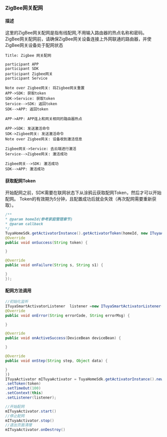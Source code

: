 ### ZigBee网关配网

#### 描述

这里的ZigBee网关配网是指有线配网,不用输入路由器的热点名称和密码。
ZigBee网关配网前，请确保ZigBee网关设备连接上外网联通的路由器，并使ZigBee网关设备处于配网状态

```sequence
Title: Zigbee 网关配网

participant APP
participant SDK
participant Zigbee网关
participant Service

Note over Zigbee网关: 将Zigbee网关重置
APP->SDK: 获取token
SDK->Service: 获取token
Service-->SDK: 返回token
SDK-->APP: 返回token

APP->APP: APP连上和网关相同的路由器热点

APP->SDK: 发送激活命令
SDK->Zigbee网关: 发送激活命令
Note over Zigbee网关: 设备收到激活信息

Zigbee网关->Service: 去云端进行激活
Service-->Zigbee网关: 激活成功

Zigbee网关-->SDK: 激活成功
SDK-->APP: 激活成功

```

#### 获取配网Token

开始配网之前，SDK需要在联网状态下从涂鸦云获取配网Token，然后才可以开始配网。
Token的有效期为5分钟，且配置成功后就会失效（再次配网需要重新获取）。

```java
/**
* @param homeId(参考家庭管理章节)
* @param callback
*/
TuyaHomeSdk.getActivatorInstance().getActivatorToken(homeId, new ITuyaActivatorGetToken() {
@Override
public void onSuccess(String token) {

}

@Override
public void onFailure(String s, String s1) {

}
});
```

#### 配网方法调用

```java
//初始化监听
ITuyaSmartActivatorListener  listener =new ITuyaSmartActivatorListener() {
@Override
public void onError(String errorCode, String errorMsg) {

}

@Override
public void onActiveSuccess(DeviceBean deviceBean) {

}

@Override
public void onStep(String step, Object data) {

}
})
ITuyaActivator mITuyaActivator = TuyaHomeSdk.getActivatorInstance().newGwActivator(new TuyaGwActivatorBuilder()
.setToken(token)
.setTimeOut(100)
.setContext(this)
.setListener(listener);

//开始配网
mITuyaActivator.start()
//停止配网
mITuyaActivator.stop()
//退出页面清理
mITuyaActivator.onDestroy()
```


